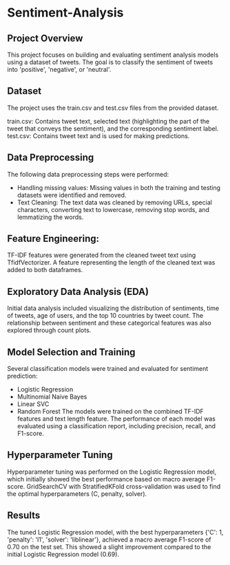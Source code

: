 # Sentiment-Analysis
## Project Overview
This project focuses on building and evaluating sentiment analysis models using a dataset of tweets.
The goal is to classify the sentiment of tweets into 'positive', 'negative', or 'neutral'.

## Dataset
The project uses the train.csv and test.csv files from the provided dataset.

train.csv: Contains tweet text, selected text (highlighting the part of the tweet that conveys the sentiment), and the corresponding sentiment label.
test.csv: Contains tweet text and is used for making predictions.

## Data Preprocessing
The following data preprocessing steps were performed:

- Handling missing values: Missing values in both the training and testing datasets were identified and removed.
- Text Cleaning: The text data was cleaned by removing URLs, special characters, converting text to lowercase, removing stop words, and lemmatizing the words.
  
## Feature Engineering:
TF-IDF features were generated from the cleaned tweet text using TfidfVectorizer.
A feature representing the length of the cleaned text was added to both dataframes.

## Exploratory Data Analysis (EDA)
Initial data analysis included visualizing the distribution of sentiments, time of tweets, age of users, and the top 10 countries by tweet count. The relationship between sentiment and these categorical features was also explored through count plots.

## Model Selection and Training
Several classification models were trained and evaluated for sentiment prediction:

- Logistic Regression
- Multinomial Naive Bayes
- Linear SVC
- Random Forest
The models were trained on the combined TF-IDF features and text length feature. The performance of each model was evaluated using a classification report, including precision, recall, and F1-score.

## Hyperparameter Tuning
Hyperparameter tuning was performed on the Logistic Regression model, which initially showed the best performance based on macro average F1-score. 
GridSearchCV with StratifiedKFold cross-validation was used to find the optimal hyperparameters (C, penalty, solver).

## Results
The tuned Logistic Regression model, with the best hyperparameters {'C': 1, 'penalty': 'l1', 'solver': 'liblinear'}, achieved a macro average F1-score of 0.70 on the test set.
This showed a slight improvement compared to the initial Logistic Regression model (0.69).

